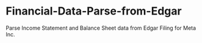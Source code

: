 # Financial-Data-Parse-from-Edgar

Parse Income Statement and Balance Sheet data from Edgar Filing for Meta Inc.
